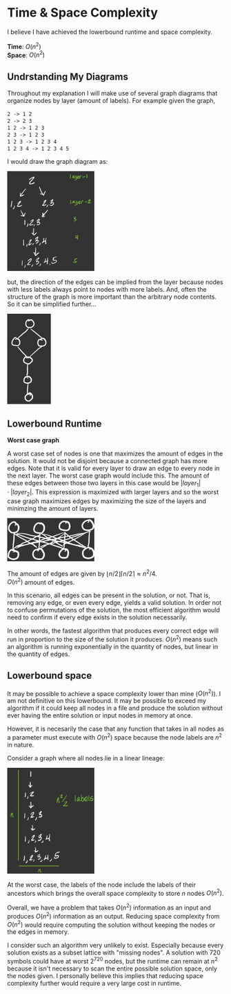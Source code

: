 # Time & Space Complexity

I believe I have achieved the lowerbound runtime and space complexity.

**Time**: $O(n^2)$  
**Space**: $O(n^2)$  

## Undrstanding My Diagrams

Throughout my explanation I will make use of several graph diagrams that organize nodes by layer (amount of labels). For example given the graph,

```
2 -> 1 2
2 -> 2 3
1 2 -> 1 2 3
2 3 -> 1 2 3
1 2 3 -> 1 2 3 4
1 2 3 4 -> 1 2 3 4 5
```

I would draw the graph diagram as:

<img src="./diagramExample1.png" width="40%"/>

but, the direction of the edges can be implied from the layer because nodes with less labels always point to nodes with more labels. And, often the structure of the graph is more important than the arbitrary node contents. So it can be simplified further...

<img src="./diagramExample2.png" width="20%"/>

## Lowerbound Runtime

**Worst case graph**

A worst case set of nodes is one that maximizes the amount of edges in the solution. It would not be disjoint because a connected graph has more edges. Note that it is valid for every layer to draw an edge to every node in the next layer. The worst case graph would include this. The amount of these edges between those two layers in this case would be $|layer_1| \cdot |layer_2|$. This expression is maximized with larger layers and so the worst case graph maximizes edges by maximizing the size of the layers and minimzing the amount of layers.

<img src="./worstCase.png" width="40%"/>

The amount of edges are given by $\lfloor n/2 \rfloor \lceil n/2 \rceil \approx n^2/4$.  
$O(n^2)$ amount of edges.

In this scenario, all edges can be present in the solution, or not. That is, removing any edge, or even every edge, yields a valid solution. In order not to confuse permutations of the solution, the most efficient algorithm would need to confirm if every edge exists in the solution necessarily.

In other words, the fastest algorithm that produces every correct edge will run in proportion to the size of the solution it produces. $O(n^2)$ means such an algorithm is running exponentially in the quantity of nodes, but linear in the quantity of edges.

## Lowerbound space

It may be possible to achieve a space complexity lower than mine ($O(n^2)$). I am not definitive on this lowerbound. It may be possible to exceed my algorithm if it could keep all nodes in a file and produce the solution without ever having the entire solution or input nodes in memory at once.

However, it is necesarily the case that any function that takes in all nodes as a parameter must execute with $O(n^2)$ space because the node labels are $n^2$ in nature.

Consider a graph where all nodes lie in a linear lineage:

<img src="./linear.png" width="40%"/>

At the worst case, the labels of the node include the labels of their ancestors which brings the overall space complexity to store $n$ nodes $O(n^2)$.

Overall, we have a problem that takes $O(n^2)$ information as an input and produces $O(n^2)$ information as an output. Reducing space complexity from $O(n^2)$ would require computing the solution without keeping the nodes or the edges in memory.

I consider such an algorithm very unlikely to exist. Especially because every solution exists as a subset lattice with "missing nodes". A solution with 720 symbols could have at worst $2^{720}$ nodes, but the runtime can remain at $n^2$ because it isn't necessary to scan the entire possible solution space, only the nodes given. I personally believe this implies that reducing space complexity further would require a very large cost in runtime.